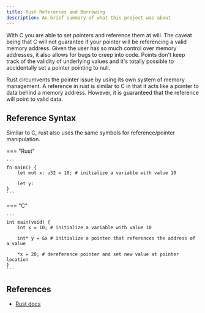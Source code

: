 ```yaml
---
title: Rust References and Borrowing
description: An brief summary of what this project was about
---
```


With C you are able to set pointers and reference them at will. The caveat being that C will not guarantee if your pointer will be referencing a valid memory address. Given the user has so much control over memory addresses, it also allows for bugs to creep into code. Points don't keep track of the validity of underlying values and it's totally possible to accidentally set a pointer pointing to null. 

Rust circumvents the pointer issue by using its own system of memory management. A reference in rust is similar to C in that it acts like a pointer to data behind a memory address. However, it is guaranteed that the reference will point to valid data. 

## Reference Syntax
Similar to C, rust also uses the same symbols for reference/pointer manipulation. 

=== "Rust"

    ```
    fn main() {
        let mut x: u32 = 10; # initialize a variable with value 10

        let y: 
    }
    ```

=== "C"

    ```
    int main(void) {
        int x = 10; # initialize a variable with value 10

        int* y = &x # initialize a pointer that references the address of a value

        *x = 20; # dereference pointer and set new value at pointer location
    }
    ```

## References
* [Rust docs](https://doc.rust-lang.org/std/primitive.pointer.html)


